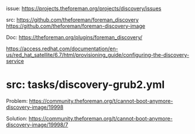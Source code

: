 issue:
https://projects.theforeman.org/projects/discovery/issues

src:
https://github.com/theforeman/foreman_discovery
https://github.com/theforeman/foreman-discovery-image

Doc:
https://theforeman.org/plugins/foreman_discovery/

https://access.redhat.com/documentation/en-us/red_hat_satellite/6.7/html/provisioning_guide/configuring-the-discovery-service


# src: tasks/discovery-grub2.yml
Problem:
https://community.theforeman.org/t/cannot-boot-anymore-discovery-image/19998

Solution:
https://community.theforeman.org/t/cannot-boot-anymore-discovery-image/19998/7
